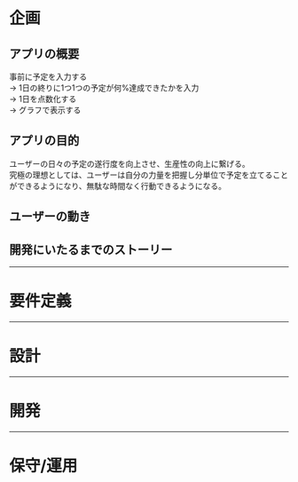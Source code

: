 # 企画
## アプリの概要
事前に予定を入力する  
→ 1日の終りに1つ1つの予定が何%達成できたかを入力  
→ 1日を点数化する  
→ グラフで表示する  

## アプリの目的
ユーザーの日々の予定の遂行度を向上させ、生産性の向上に繋げる。  
究極の理想としては、ユーザーは自分の力量を把握し分単位で予定を立てることができるようになり、無駄な時間なく行動できるようになる。  

## ユーザーの動き

## 開発にいたるまでのストーリー

---

# 要件定義

---

# 設計

---

# 開発

---

# 保守/運用
